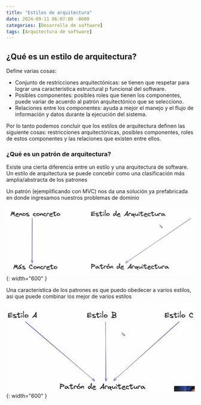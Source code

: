 ```yaml
---
title: "Estilos de arquitectura"
date: 2024-09-11 06:07:00 -0600
categories: [Desarrollo de software]
tags: [Arquitectura de software]
---
```


## ¿Qué es un estilo de arquitectura?

Define varias cosas:

- Conjunto de restricciones arquitectónicas: se tienen que respetar para lograr una característica estructural p funcional del software.
- Posibles componentes: posibles roles que tienen los componentes, puede variar de acuerdo al patrón arquitectónico que se selecciono.
- Relaciones entre los componentes: ayuda a mejor el manejo y el flujo de información y datos durante la ejecución del sistema.

Por lo tanto podemos concluir que los estilos de arquitectura definen las siguiente cosas: restricciones arquitectónicas, posibles componentes, roles de estos componentes y las relaciones que existen entre ellos.

### ¿Qué es un patrón de arquitectura?

Existe una cierta diferencia entre un estilo y una arquitectura de software. Un estilo de arquitectura se puede concebir como una clasificación más amplia/abstracta de los patrones

Un patrón (ejemplificando con MVC) nos da una solución ya prefabricada en donde ingresamos nuestros problemas de dominio

![alt text](/assets/arq-019.png){: width="600" }

Una característica de los patrones es que puedo obedecer a varios estilos, asi que puede combinar los mejor de varios estilos 

![alt text](/assets/arq-020.png){: width="600" }



